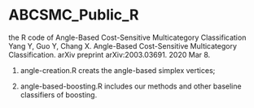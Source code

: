 # ABCSMC_Public_R
the R code of Angle-Based Cost-Sensitive Multicategory Classification
Yang Y, Guo Y, Chang X. Angle-Based Cost-Sensitive Multicategory Classification. arXiv preprint arXiv:2003.03691. 2020 Mar 8.

1. angle-creation.R creats the angle-based simplex vertices;

2. angle-based-boosting.R includes our methods and other baseline classifiers of boosting.
